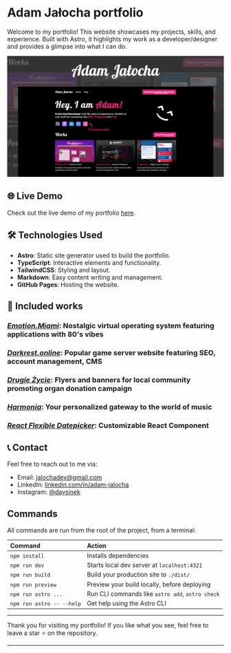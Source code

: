 # Adam Jałocha portfolio

Welcome to my portfolio! This website showcases my projects, skills, and experience. Built with Astro, it highlights my work as a developer/designer and provides a glimpse into what I can do.

![Portfolio preview](public/opengraph-image.jpg)

## 🌐 Live Demo

Check out the live demo of my portfolio [here](https://www.adamjalocha.pl/).

## 🛠️ Technologies Used

- **Astro**: Static site generator used to build the portfolio.
- **TypeScript**: Interactive elements and functionality.
- **TailwindCSS**: Styling and layout.
- **Markdown**: Easy content writing and management.
- **GitHub Pages**: Hosting the website.

## 📂 Included works

### *[Emotion.Miami](https://emotion.miami/)*: Nostalgic virtual operating system featuring applications with 80's vibes

### *[Darkrest.online](https://darkrest.online/)*: Popular game server website featuring SEO, account management, CMS

### *[Drugie Życie](https://www.adamjalocha.pl/works/drugie-zycie/)*: Flyers and banners for local community promoting organ donation campaign

### *[Harmonia](https://harmonia-orpin.vercel.app/)*: Your personalized gateway to the world of music

### *[React Flexible Datepicker](https://react-flexible-datepicker.vercel.app/)*: Customizable React Component

## 📞 Contact

Feel free to reach out to me via:

- Email: [jalochadev@gmail.com](mailto:jalochadev@gmail.com)
- LinkedIn: [linkedin.com/in/adam-jalocha](https://www.linkedin.com/in/adam-jalocha)
- Instagram: [@daysinek](https://www.instagram.com/daysinek/)

## Commands

All commands are run from the root of the project, from a terminal:

| Command                   | Action                                           |
| :------------------------ | :----------------------------------------------- |
| `npm install`             | Installs dependencies                            |
| `npm run dev`             | Starts local dev server at `localhost:4321`      |
| `npm run build`           | Build your production site to `./dist/`          |
| `npm run preview`         | Preview your build locally, before deploying     |
| `npm run astro ...`       | Run CLI commands like `astro add`, `astro check` |
| `npm run astro -- --help` | Get help using the Astro CLI                     |

---

Thank you for visiting my portfolio! If you like what you see, feel free to leave a star ⭐️ on the repository.

---